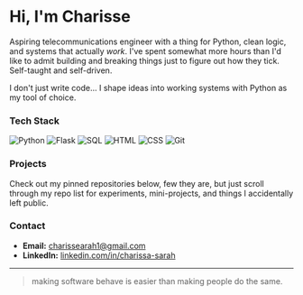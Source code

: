 # Hi, I'm Charisse

Aspiring telecommunications engineer with a thing for Python, clean logic, and systems that actually *work*. I've spent somewhat more hours than I'd like to admit building and breaking things just to figure out how they tick. Self-taught and self-driven.

I don't just write code... I shape ideas into working systems with Python as my tool of choice. 

### Tech Stack
![Python](https://img.shields.io/badge/Python-3776AB?style=for-the-badge&logo=python&logoColor=white)
![Flask](https://img.shields.io/badge/Flask-000000?style=for-the-badge&logo=flask&logoColor=white)
![SQL](https://img.shields.io/badge/SQL-336791?style=for-the-badge&logo=postgresql&logoColor=white)
![HTML](https://img.shields.io/badge/HTML-E34F26?style=for-the-badge&logo=html5&logoColor=white)
![CSS](https://img.shields.io/badge/CSS-1572B6?style=for-the-badge&logo=css3&logoColor=white)
![Git](https://img.shields.io/badge/Git-F05032?style=for-the-badge&logo=git&logoColor=white)

### Projects
Check out my pinned repositories below, few they are, but just scroll through my repo list for experiments, mini-projects, and things I accidentally left public.

### Contact
- **Email:** charissearah1@gmail.com  
- **LinkedIn:** [linkedin.com/in/charissa-sarah](https://www.linkedin.com/in/charissa-sarah-344332235)

---

> making software behave is easier than making people do the same.

